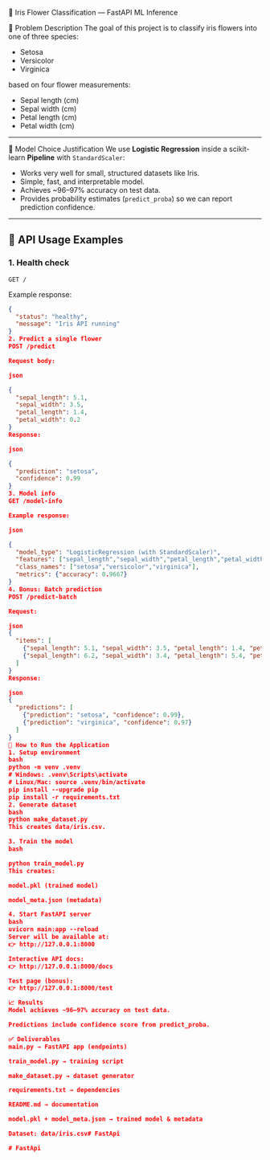 🌸 Iris Flower Classification — FastAPI ML Inference

 📝 Problem Description
The goal of this project is to classify iris flowers into one of three species:
- Setosa
- Versicolor
- Virginica

based on four flower measurements:
- Sepal length (cm)
- Sepal width (cm)
- Petal length (cm)
- Petal width (cm)

---

 🤖 Model Choice Justification
We use **Logistic Regression** inside a scikit-learn **Pipeline** with `StandardScaler`:
- Works very well for small, structured datasets like Iris.
- Simple, fast, and interpretable model.
- Achieves ~96–97% accuracy on test data.
- Provides probability estimates (`predict_proba`) so we can report prediction confidence.

---

## 📡 API Usage Examples

### 1. Health check
`GET /`  

Example response:
```json
{
  "status": "healthy",
  "message": "Iris API running"
}
2. Predict a single flower
POST /predict

Request body:

json

{
  "sepal_length": 5.1,
  "sepal_width": 3.5,
  "petal_length": 1.4,
  "petal_width": 0.2
}
Response:

json

{
  "prediction": "setosa",
  "confidence": 0.99
}
3. Model info
GET /model-info

Example response:

json

{
  "model_type": "LogisticRegression (with StandardScaler)",
  "features": ["sepal_length","sepal_width","petal_length","petal_width"],
  "class_names": ["setosa","versicolor","virginica"],
  "metrics": {"accuracy": 0.9667}
}
4. Bonus: Batch prediction
POST /predict-batch

Request:

json
{
  "items": [
    {"sepal_length": 5.1, "sepal_width": 3.5, "petal_length": 1.4, "petal_width": 0.2},
    {"sepal_length": 6.2, "sepal_width": 3.4, "petal_length": 5.4, "petal_width": 2.3}
  ]
}
Response:

json
{
  "predictions": [
    {"prediction": "setosa", "confidence": 0.99},
    {"prediction": "virginica", "confidence": 0.97}
  ]
}
🚀 How to Run the Application
1. Setup environment
bash
python -m venv .venv
# Windows: .venv\Scripts\activate
# Linux/Mac: source .venv/bin/activate
pip install --upgrade pip
pip install -r requirements.txt
2. Generate dataset
bash
python make_dataset.py
This creates data/iris.csv.

3. Train the model
bash

python train_model.py
This creates:

model.pkl (trained model)

model_meta.json (metadata)

4. Start FastAPI server
bash
uvicorn main:app --reload
Server will be available at:
👉 http://127.0.0.1:8000

Interactive API docs:
👉 http://127.0.0.1:8000/docs

Test page (bonus):
👉 http://127.0.0.1:8000/test

📈 Results
Model achieves ~96–97% accuracy on test data.

Predictions include confidence score from predict_proba.

✅ Deliverables
main.py → FastAPI app (endpoints)

train_model.py → training script

make_dataset.py → dataset generator

requirements.txt → dependencies

README.md → documentation

model.pkl + model_meta.json → trained model & metadata

Dataset: data/iris.csv#   F a s t A p i  
 #   F a s t A p i  
 